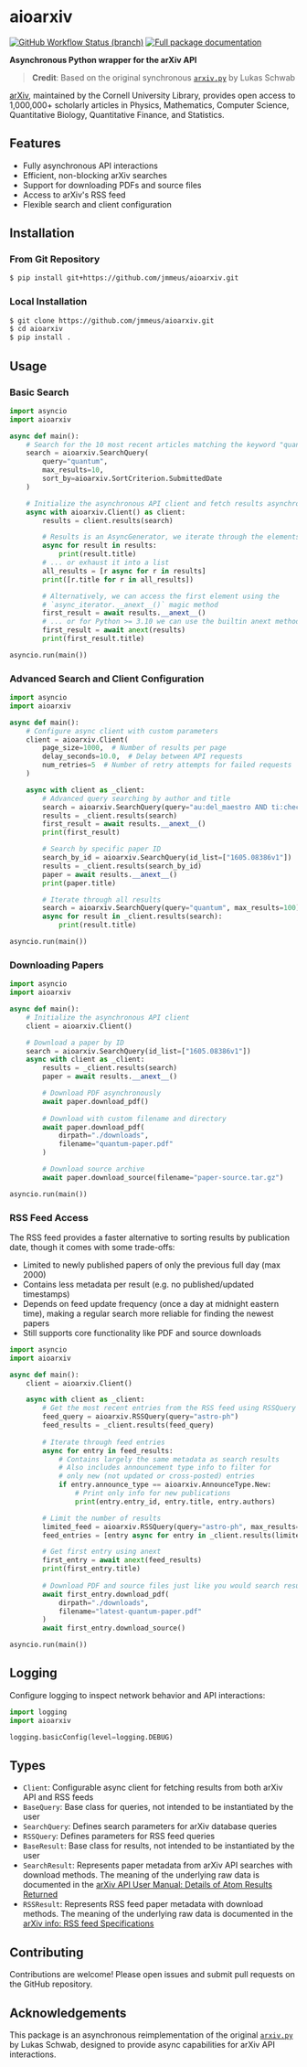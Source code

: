 # aioarxiv

[![GitHub Workflow Status (branch)](https://img.shields.io/github/actions/workflow/status/jmmeus/aioarxiv/python-package.yml?branch=master)](https://github.com/jmmeus/aioarxiv/actions?query=branch%3Amaster) [![Full package documentation](https://img.shields.io/badge/docs-hosted-brightgreen)](https://jmmeus.github.io/aioarxiv/aioarxiv.html)

**Asynchronous Python wrapper for the arXiv API**

> **Credit**: Based on the original synchronous [`arxiv.py`](https://github.com/lukasschwab/arxiv.py) by Lukas Schwab

[arXiv](https://arxiv.org/), maintained by the Cornell University Library, provides open access to 1,000,000+ scholarly articles in Physics, Mathematics, Computer Science, Quantitative Biology, Quantitative Finance, and Statistics.

## Features

- Fully asynchronous API interactions
- Efficient, non-blocking arXiv searches
- Support for downloading PDFs and source files
- Access to arXiv's RSS feed
- Flexible search and client configuration

## Installation

### From Git Repository

```bash
$ pip install git+https://github.com/jmmeus/aioarxiv.git
```

### Local Installation

```bash
$ git clone https://github.com/jmmeus/aioarxiv.git
$ cd aioarxiv
$ pip install .
```

## Usage

### Basic Search

```python
import asyncio
import aioarxiv

async def main():
    # Search for the 10 most recent articles matching the keyword "quantum"
    search = aioarxiv.SearchQuery(
        query="quantum",
        max_results=10,
        sort_by=aioarxiv.SortCriterion.SubmittedDate
    )

    # Initialize the asynchronous API client and fetch results asynchronously
    async with aioarxiv.Client() as client:
        results = client.results(search)

        # Results is an AsyncGenerator, we iterate through the elements
        async for result in results:
            print(result.title)
        # ... or exhaust it into a list
        all_results = [r async for r in results]
        print([r.title for r in all_results])

        # Alternatively, we can access the first element using the 
        # `async_iterator.__anext__()` magic method
        first_result = await results.__anext__()
        # ... or for Python >= 3.10 we can use the builtin anext method
        first_result = await anext(results)
        print(first_result.title)

asyncio.run(main())
```

### Advanced Search and Client Configuration

```python
import asyncio
import aioarxiv

async def main():
    # Configure async client with custom parameters
    client = aioarxiv.Client(
        page_size=1000,  # Number of results per page
        delay_seconds=10.0,  # Delay between API requests
        num_retries=5  # Number of retry attempts for failed requests
    )

    async with client as _client:
        # Advanced query searching by author and title
        search = aioarxiv.SearchQuery(query="au:del_maestro AND ti:checkerboard")
        results = _client.results(search)
        first_result = await results.__anext__()
        print(first_result)

        # Search by specific paper ID
        search_by_id = aioarxiv.SearchQuery(id_list=["1605.08386v1"])
        results = _client.results(search_by_id)
        paper = await results.__anext__()
        print(paper.title)

        # Iterate through all results
        search = aioarxiv.SearchQuery(query="quantum", max_results=100)
        async for result in _client.results(search):
            print(result.title)

asyncio.run(main())
```

### Downloading Papers

```python
import asyncio
import aioarxiv

async def main():
    # Initialize the asynchronous API client
    client = aioarxiv.Client()

    # Download a paper by ID
    search = aioarxiv.SearchQuery(id_list=["1605.08386v1"])
    async with client as _client:
        results = _client.results(search)
        paper = await results.__anext__()

        # Download PDF asynchronously
        await paper.download_pdf()
        
        # Download with custom filename and directory
        await paper.download_pdf(
            dirpath="./downloads", 
            filename="quantum-paper.pdf"
        )

        # Download source archive
        await paper.download_source(filename="paper-source.tar.gz")

asyncio.run(main())
```

### RSS Feed Access

The RSS feed provides a faster alternative to sorting results by publication date, though it comes with some trade-offs:
- Limited to newly published papers of only the previous full day (max 2000)
- Contains less metadata per result (e.g. no published/updated timestamps)
- Depends on feed update frequency (once a day at midnight eastern time), making a regular search more reliable for finding the newest papers
- Still supports core functionality like PDF and source downloads

```python
import asyncio
import aioarxiv

async def main():
    client = aioarxiv.Client()

    async with client as _client:
        # Get the most recent entries from the RSS feed using RSSQuery
        feed_query = aioarxiv.RSSQuery(query="astro-ph")
        feed_results = _client.results(feed_query)
        
        # Iterate through feed entries
        async for entry in feed_results:
            # Contains largely the same metadata as search results
            # Also includes announcement type info to filter for
            # only new (not updated or cross-posted) entries
            if entry.announce_type == aioarxiv.AnnounceType.New:
                # Print only info for new publications
                print(entry.entry_id, entry.title, entry.authors)

        # Limit the number of results
        limited_feed = aioarxiv.RSSQuery(query="astro-ph", max_results=5)
        feed_entries = [entry async for entry in _client.results(limited_feed)]

        # Get first entry using anext
        first_entry = await anext(feed_results)
        print(first_entry.title)
        
        # Download PDF and source files just like you would search results
        await first_entry.download_pdf(
            dirpath="./downloads",
            filename="latest-quantum-paper.pdf"
        )
        await first_entry.download_source()

asyncio.run(main())
```

## Logging

Configure logging to inspect network behavior and API interactions:

```python
import logging
import aioarxiv

logging.basicConfig(level=logging.DEBUG)
```

## Types

- `Client`: Configurable async client for fetching results from both arXiv API and RSS feeds
- `BaseQuery`: Base class for queries, not intended to be instantiated by the user
- `SearchQuery`: Defines search parameters for arXiv database queries
- `RSSQuery`: Defines parameters for RSS feed queries
- `BaseResult`: Base class for results, not intended to be instantiated by the user
- `SearchResult`: Represents paper metadata from arXiv API searches with download methods. The meaning of the underlying raw data is documented in the [arXiv API User Manual: Details of Atom Results Returned](https://arxiv.org/help/api/user-manual#_details_of_atom_results_returned)
- `RSSResult`: Represents RSS feed paper metadata with download methods. The meaning of the underlying raw data is documented in the [arXiv info: RSS feed Specifications](https://info.arxiv.org/help/rss_specifications.html)

## Contributing

Contributions are welcome! Please open issues and submit pull requests on the GitHub repository.

## Acknowledgements

This package is an asynchronous reimplementation of the original [`arxiv.py`](https://github.com/lukasschwab/arxiv.py) by Lukas Schwab, designed to provide async capabilities for arXiv API interactions.